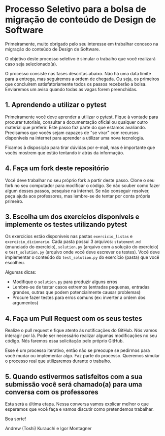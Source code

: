 # Processo Seletivo para a bolsa de migração de conteúdo de Design de Software

Primeiramente, muito obrigado pelo seu interesse em trabalhar conosco na migração do conteúdo de Design de Software.

O objetivo deste processo seletivo é simular o trabalho que você realizará caso seja selecionado(a).

O processo consiste nas fases descritas abaixo. Não há uma data limite para a entrega, mas seguiremos a ordem de chegada. Ou seja, os primeiros que concluírem satisfatoriamente todos os passos receberão a bolsa. Enviaremos um aviso quando todas as vagas forem preenchidas.

## 1. Aprendendo a utilizar o pytest

Primeiramente você deve aprender a utilizar o [pytest](https://docs.pytest.org/en/6.2.x/). Fique à vontade para procurar tutoriais, consultar a documentação oficial ou qualquer outro material que preferir. Este passo faz parte do que estamos avaliando. Precisamos que vocês sejam capazes de "se virar" com recursos disponíveis na internet para aprender a utilizar uma nova tecnologia.

Ficamos à disposição para tirar dúvidas por e-mail, mas é importante que vocês mostrem que estão tentando ir atrás da informação.

## 4. Faça um fork deste repositório

Você deve trabalhar no seu próprio fork a partir deste passo. Clone o seu fork no seu computador para modificar o código. Se não souber como fazer algum desses passos, pesquise na internet. Se não conseguir resolver, peça ajuda aos professores, mas lembre-se de tentar por conta própria primeiro.

## 3. Escolha **um** dos exercícios disponíveis e implemente os testes utilizando pytest

Os exercícios estão disponíveis nas pastas `exercicio_listas` e `exercicio_dicionario`. Cada pasta possui 3 arquivos: `statement.md` (enunciado do exercício), `solution.py` (arquivo com a solução do exercício) e `test_solution.py` (arquivo onde você deve escrever os testes). Você deve implementar o conteúdo do `test_solution.py` do exercício (pasta) que você escolheu.

Algumas dicas:

- Modifique o `solution.py` para produzir alguns erros
- Lembre-se de testar casos extremos (entradas pequenas, entradas grandes, outras que podem potencialmente causar problemas)
- Procure fazer testes para erros comuns (ex: inverter a ordem dos argumentos)

## 4. Faça um Pull Request com os seus testes

Realize o pull request e fique atento às notificações do GitHub. Nós vamos interagir por lá. Pode ser necessário realizar algumas modificações no seu código. Nós faremos essa solicitação pelo próprio GitHub.

Esse é um processo iterativo, então não se preocupe se pedirmos para você mudar ou implementar algo. Faz parte do processo. Queremos simular o processo real que utilizaremos durante o trabalho.

## 5. Quando estivermos satisfeitos com a sua submissão você será chamado(a) para uma conversa com os professores

Esta será a última etapa. Nessa conversa vamos explicar melhor o que esperamos que você faça e vamos discutir como pretendemos trabalhar.

Boa sorte!

Andrew (Toshi) Kurauchi e Igor Montagner
